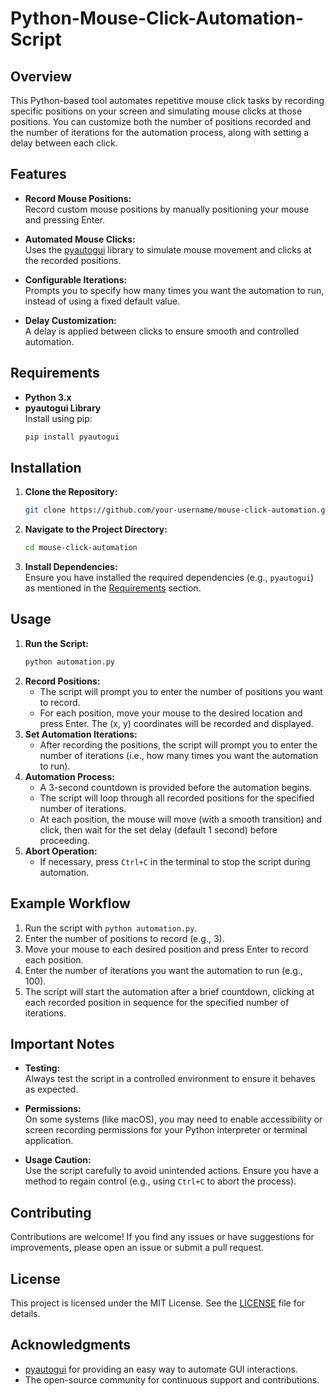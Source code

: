 # Python-Mouse-Click-Automation-Script

## Overview

This Python-based tool automates repetitive mouse click tasks by recording specific positions on your screen and simulating mouse clicks at those positions. You can customize both the number of positions recorded and the number of iterations for the automation process, along with setting a delay between each click.

## Features

- **Record Mouse Positions:**  
  Record custom mouse positions by manually positioning your mouse and pressing Enter.

- **Automated Mouse Clicks:**  
  Uses the [pyautogui](https://pypi.org/project/pyautogui/) library to simulate mouse movement and clicks at the recorded positions.

- **Configurable Iterations:**  
  Prompts you to specify how many times you want the automation to run, instead of using a fixed default value.

- **Delay Customization:**  
  A delay is applied between clicks to ensure smooth and controlled automation.

## Requirements

- **Python 3.x**
- **pyautogui Library**  
  Install using pip:
  ```bash
  pip install pyautogui
  ```

## Installation

1. **Clone the Repository:**
   ```bash
   git clone https://github.com/your-username/mouse-click-automation.git
   ```
2. **Navigate to the Project Directory:**
   ```bash
   cd mouse-click-automation
   ```
3. **Install Dependencies:**  
   Ensure you have installed the required dependencies (e.g., `pyautogui`) as mentioned in the [Requirements](#requirements) section.

## Usage

1. **Run the Script:**
   ```bash
   python automation.py
   ```
2. **Record Positions:**  
   - The script will prompt you to enter the number of positions you want to record.
   - For each position, move your mouse to the desired location and press Enter. The (x, y) coordinates will be recorded and displayed.
3. **Set Automation Iterations:**  
   - After recording the positions, the script will prompt you to enter the number of iterations (i.e., how many times you want the automation to run).
4. **Automation Process:**  
   - A 3-second countdown is provided before the automation begins.
   - The script will loop through all recorded positions for the specified number of iterations.
   - At each position, the mouse will move (with a smooth transition) and click, then wait for the set delay (default 1 second) before proceeding.
5. **Abort Operation:**  
   - If necessary, press `Ctrl+C` in the terminal to stop the script during automation.

## Example Workflow

1. Run the script with `python automation.py`.
2. Enter the number of positions to record (e.g., 3).
3. Move your mouse to each desired position and press Enter to record each position.
4. Enter the number of iterations you want the automation to run (e.g., 100).
5. The script will start the automation after a brief countdown, clicking at each recorded position in sequence for the specified number of iterations.

## Important Notes

- **Testing:**  
  Always test the script in a controlled environment to ensure it behaves as expected.

- **Permissions:**  
  On some systems (like macOS), you may need to enable accessibility or screen recording permissions for your Python interpreter or terminal application.

- **Usage Caution:**  
  Use the script carefully to avoid unintended actions. Ensure you have a method to regain control (e.g., using `Ctrl+C` to abort the process).

## Contributing

Contributions are welcome! If you find any issues or have suggestions for improvements, please open an issue or submit a pull request.

## License

This project is licensed under the MIT License. See the [LICENSE](LICENSE) file for details.

## Acknowledgments

- [pyautogui](https://pypi.org/project/pyautogui/) for providing an easy way to automate GUI interactions.
- The open-source community for continuous support and contributions.

